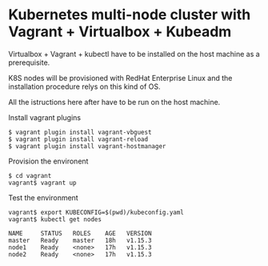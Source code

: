 # Kubernetes multi-node cluster with Vagrant + Virtualbox + Kubeadm

Virtualbox + Vagrant + kubectl have to be installed on the host machine as a prerequisite.

K8S nodes will be provisioned with RedHat Enterprise Linux and the installation procedure relys on this kind of OS.

All the istructions here after have to be run on the host machine.

Install vagrant plugins
```console
$ vagrant plugin install vagrant-vbguest
$ vagrant plugin install vagrant-reload
$ vagrant plugin install vagrant-hostmanager
```

Provision the environent

```console
$ cd vagrant
vagrant$ vagrant up
```

Test the environment

```console
vagrant$ export KUBECONFIG=$(pwd)/kubeconfig.yaml
vagrant$ kubectl get nodes

NAME     STATUS   ROLES    AGE   VERSION
master   Ready    master   18h   v1.15.3
node1    Ready    <none>   17h   v1.15.3
node2    Ready    <none>   17h   v1.15.3
```
